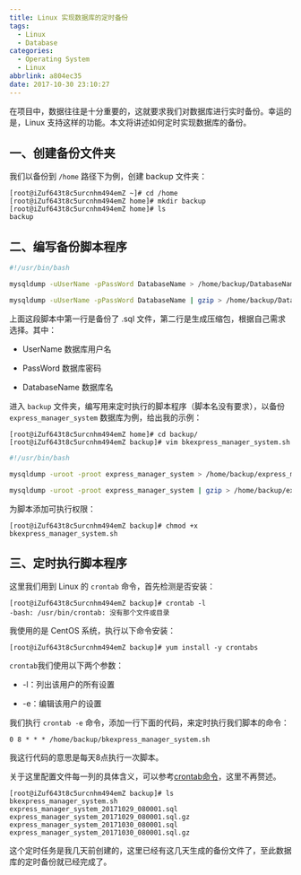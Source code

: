 ```yaml
---
title: Linux 实现数据库的定时备份
tags:
  - Linux
  - Database
categories: 
  - Operating System
  - Linux
abbrlink: a804ec35
date: 2017-10-30 23:10:27
---
```


在项目中，数据往往是十分重要的，这就要求我们对数据库进行实时备份。幸运的是，Linux 支持这样的功能。本文将讲述如何定时实现数据库的备份。

## 一、创建备份文件夹

我们以备份到 `/home` 路径下为例，创建 backup 文件夹：

```shell
[root@iZuf643t8c5urcnhm494emZ ~]# cd /home
[root@iZuf643t8c5urcnhm494emZ home]# mkdir backup
[root@iZuf643t8c5urcnhm494emZ home]# ls
backup
```

## 二、编写备份脚本程序

```bash
#!/usr/bin/bash

mysqldump -uUserName -pPassWord DatabaseName > /home/backup/DatabaseName_$(date +%Y%m%d_%H%M%S).sql

mysqldump -uUserName -pPassWord DatabaseName | gzip > /home/backup/DatabaseName_$(date +%Y%m%d_%H%M%S).sql.gz
```

上面这段脚本中第一行是备份了 .sql 文件，第二行是生成压缩包，根据自己需求选择。其中：

- UserName 数据库用户名

- PassWord 数据库密码

- DatabaseName 数据库名

进入 `backup` 文件夹，编写用来定时执行的脚本程序（脚本名没有要求），以备份 `express_manager_system` 数据库为例，给出我的示例：

```shell
[root@iZuf643t8c5urcnhm494emZ home]# cd backup/
[root@iZuf643t8c5urcnhm494emZ backup]# vim bkexpress_manager_system.sh
```

```bash bkexpress_manager_system.sh
#!/usr/bin/bash

mysqldump -uroot -proot express_manager_system > /home/backup/express_manager_system_$(date +%Y%m%d_%H%M%S).sql

mysqldump -uroot -proot express_manager_system | gzip > /home/backup/express_manager_system_$(date +%Y%m%d_%H%M%S).sql.gz
```

为脚本添加可执行权限：

```shell
[root@iZuf643t8c5urcnhm494emZ backup]# chmod +x bkexpress_manager_system.sh
```

## 三、定时执行脚本程序

这里我们用到 Linux 的 `crontab` 命令，首先检测是否安装：

```shell
[root@iZuf643t8c5urcnhm494emZ backup]# crontab -l
-bash: /usr/bin/crontab: 没有那个文件或目录
```

我使用的是 CentOS 系统，执行以下命令安装：

```shell
[root@iZuf643t8c5urcnhm494emZ backup]# yum install -y crontabs
```

`crontab`我们使用以下两个参数：

- -l：列出该用户的所有设置

- -e：编辑该用户的设置

我们执行 `crontab -e` 命令，添加一行下面的代码，来定时执行我们脚本的命令：

```
0 8 * * * /home/backup/bkexpress_manager_system.sh
```

我这行代码的意思是每天8点执行一次脚本。

关于这里配置文件每一列的具体含义，可以参考[crontab命令](http://man.linuxde.net/crontab)，这里不再赘述。

```shell
[root@iZuf643t8c5urcnhm494emZ backup]# ls
bkexpress_manager_system.sh
express_manager_system_20171029_080001.sql
express_manager_system_20171029_080001.sql.gz
express_manager_system_20171030_080001.sql
express_manager_system_20171030_080001.sql.gz
```

这个定时任务是我几天前创建的，这里已经有这几天生成的备份文件了，至此数据库的定时备份就已经完成了。

